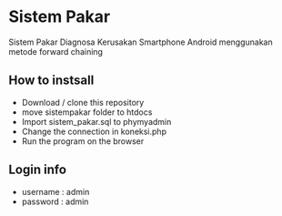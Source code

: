 # Sistem Pakar

Sistem Pakar Diagnosa Kerusakan Smartphone Android menggunakan metode forward chaining
<br>

## How to instsall

- Download / clone this repository
- move sistempakar folder to htdocs
- Import sistem_pakar.sql to phymyadmin
- Change the connection in koneksi.php
- Run the program on the browser

## Login info

- username : admin
- password : admin
